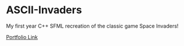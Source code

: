 # ASCII-Invaders
My first year C++ SFML recreation of the classic game Space Invaders!

[Portfolio Link](https://benpowell.me/C-Projects/AsciiInvaders)
